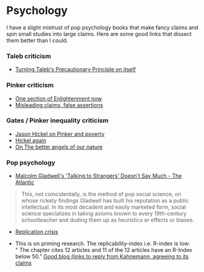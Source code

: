 # Psychology

I have a slight mistrust of pop psychology books that make fancy claims and spin
small studies into large claims. Here are some good links that dissect them
better than I could.


###  Taleb criticism
- [Turning Taleb's Precautionary Principle on
  itself](http://curi.us/2242-taleb-is-wrong-killing-millions-actually-is-risky)

### Pinker criticism
- [One section of Enlightenment now](https://docs.wixstatic.com/ugd/d9aaad_8b76c6c86f314d0288161ae8a47a9821.pdf)
- [Misleading claims, false assertions](https://www.salon.com/2019/01/26/steven-pinkers-fake-enlightenment-his-book-is-full-of-misleading-claims-and-false-assertions/)

###  Gates / Pinker inequality criticism
- [Jason Hickel on Pinker and poverty](https://www.jasonhickel.org/blog/2019/2/3/pinker-and-global-poverty)
- [Hickel again](https://www.jasonhickel.org/blog/2019/3/1/global-inequality-from-1980-to-2016)
- [On The better angels of our nature](https://twitter.com/magi_jay/status/972957975362056200)

### Pop psychology
- [Malcolm Gladwell's 'Talking to Strangers' Doesn't Say Much - The Atlantic](https://www.theatlantic.com/ideas/archive/2019/09/when-malcolm-gladwell-says-nothing-at-all/597697/)

> This, not coincidentally, is the method of pop social science, on whose
> rickety findings Gladwell has built his reputation as a public intellectual.
> In its most decadent and easily marketed form, social science specializes in
> taking axioms known to every 19th-century schoolteacher and duding them up as
> heuristics or effects or biases.

- [Replication crisis](https://www.theatlantic.com/science/archive/2018/11/psychologys-replication-crisis-real/576223/)

- This is on priming research. The replicability-index i.e. R-index is low:
  " The chapter cites 12 articles and 11 of the 12 articles have an R-Index
  below 50." [Good blog (links to reply from Kahnemann, agreeing to its
  claims](https://replicationindex.com/2017/02/02/reconstruction-of-a-train-wreck-how-priming-research-went-of-the-rails/comment-page-1/#comment-1454)


